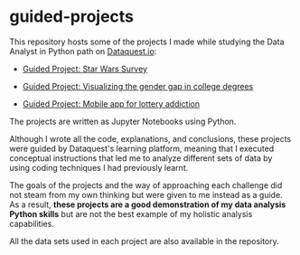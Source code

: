 # guided-projects

This repository hosts some of the projects I made while studying the Data Analyst in Python path on [Dataquest.io](https://app.dataquest.io/):

- [Guided Project: Star Wars Survey](https://github.com/jaimebibiloni/guided-projects/blob/master/Star%20Wars%20Saga:%20Revealing%20fan's%20favorites.ipynb)

- [Guided Project: Visualizing the gender gap in college degrees](https://github.com/jaimebibiloni/guided-projects/blob/master/Visualizing%20the%20gender%20gap%20in%20college%20degrees.ipynb)

- [Guided Project: Mobile app for lottery addiction](https://github.com/jaimebibiloni/guided-projects/blob/master/Mobile%20app%20for%20lottery%20addiction.ipynb)


The projects are written as Jupyter Notebooks using Python.

Although I wrote all the code, explanations, and conclusions, these projects were guided by Dataquest's learning platform, meaning that I executed conceptual instructions that led me to analyze different sets of data by using coding techniques I had previously learnt. 

The goals of the projects and the way of approaching each challenge did not steam from my own thinking but were given to me instead as a guide. As a result, **these projects are a good demonstration of my data analysis Python skills** but are not the best example of my holistic analysis capabilities.

All the data sets used in each project are also available in the repository.
